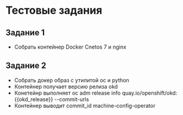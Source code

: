 # Тестовые задания

## Задание 1

- Собрать контейнер Docker Cnetos 7 и nginx

## Задание 2 

- Собрать докер образ с утилитой oc и python
- Контейнер получает версию релиза okd
- Конетейнр выполняет oc adm release info quay.io/openshift/okd:{{okd_release}} --commit-urls
- Контейнер выводит commit_id machine-config-operator